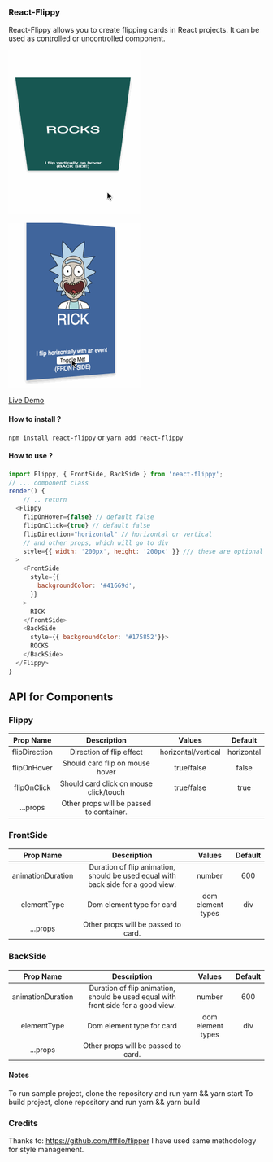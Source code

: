 ### React-Flippy


React-Flippy allows you to create flipping cards in React projects. 
It can be used as controlled or uncontrolled component.

![Vertical](hover_flippy.gif)

![Horizontal](toggle_flippy.gif)


[Live Demo](http://flippy.sbaydin.com "Live Demo")


#### How to install ?

`npm install react-flippy` or `yarn add react-flippy`

#### How to use ?

```javascript
import Flippy, { FrontSide, BackSide } from 'react-flippy';
// ... component class
render() {
	// .. return
  <Flippy
    flipOnHover={false} // default false
    flipOnClick={true} // default false
    flipDirection="horizontal" // horizontal or vertical
    // and other props, which will go to div
    style={{ width: '200px', height: '200px' }} /// these are optional style, it is not necessary
  >
    <FrontSide
      style={{
        backgroundColor: '#41669d',
      }}
    >
      RICK
    </FrontSide>
    <BackSide
      style={{ backgroundColor: '#175852'}}>
      ROCKS
    </BackSide>
  </Flippy>
}
```

## API for Components

### Flippy
| Prop Name | Description   | Values  | Default   |
| :------------: | :------------: | :------------: | :------------: |
|  flipDirection | Direction of flip effect  |  horizontal/vertical | horizontal|
|  flipOnHover | Should card flip on mouse hover  |  true/false  |  false  |
|  flipOnClick   | Should card click on mouse click/touch  | true/false   | true  |
| ...props   | Other props will be passed to container.  |   |   |


### FrontSide

| Prop Name | Description   | Values  | Default   |
| :------------: | :------------: | :------------: | :------------: |
|  animationDuration | Duration of flip animation, should be used equal with back side for a good view.  |  number | 600 |
|  elementType | Dom element type for card  | dom element types  |  div  |
| ...props   | Other props will be passed to card.  |   |   |


### BackSide

| Prop Name | Description   | Values  | Default   |
| :------------: | :------------: | :------------: | :------------: |
|  animationDuration | Duration of flip animation, should be used equal with front side for a good view.  |  number | 600 |
|  elementType | Dom element type for card  | dom element types  |  div  |
| ...props   | Other props will be passed to card.  |   |   |


#### Notes

To run sample project, clone the repository and run yarn && yarn start
To build project, clone repository and run yarn && yarn build

### Credits

Thanks to: https://github.com/fffilo/flipper I have used same methodology for style management. 

